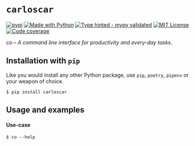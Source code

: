 # `carloscar`
[![pypi](https://badge.fury.io/py/carloscar.svg)](https://pypi.python.org/pypi/carloscar/)
[![Made with Python](https://img.shields.io/pypi/pyversions/carloscar)](https://www.python.org/)
[![Type hinted - mypy validated](https://img.shields.io/badge/typehinted-yes-teal)](https://github.com/kalaspuff/carloscar)
[![MIT License](https://img.shields.io/github/license/kalaspuff/carloscar.svg)](https://github.com/kalaspuff/carloscar/blob/master/LICENSE)
[![Code coverage](https://codecov.io/gh/kalaspuff/carloscar/branch/master/graph/badge.svg)](https://codecov.io/gh/kalaspuff/carloscar/tree/master/carloscar)

*co – A command line interface for productivity and every-day tasks.*


## Installation with `pip`
Like you would install any other Python package, use `pip`, `poetry`, `pipenv` or your weapon of choice.
```
$ pip install carloscar
```


## Usage and examples

#### Use-case
```
$ co --help
```
